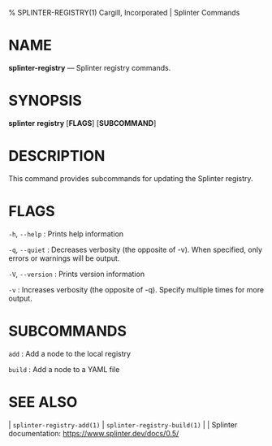 % SPLINTER-REGISTRY(1) Cargill, Incorporated | Splinter Commands
<!--
  Copyright 2018-2021 Cargill Incorporated
  Licensed under Creative Commons Attribution 4.0 International License
  https://creativecommons.org/licenses/by/4.0/
-->

NAME
====

**splinter-registry** — Splinter registry commands.

SYNOPSIS
========

**splinter** **registry** \[**FLAGS**\] \[**SUBCOMMAND**\]

DESCRIPTION
===========

This command provides subcommands for updating the Splinter registry.

FLAGS
=====

`-h`, `--help`
: Prints help information

`-q`, `--quiet`
: Decreases verbosity (the opposite of -v). When specified, only errors or
  warnings will be output.

`-V`, `--version`
: Prints version information

`-v`
: Increases verbosity (the opposite of -q). Specify multiple times for more
  output.

SUBCOMMANDS
===========

`add`
: Add a node to the local registry

`build`
: Add a node to a YAML file

SEE ALSO
========
| `splinter-registry-add(1)`
| `splinter-registry-build(1)`
|
| Splinter documentation: https://www.splinter.dev/docs/0.5/

